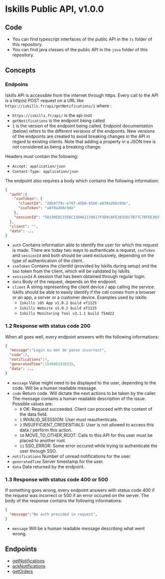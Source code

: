 # Iskills Public API, v1.0.0

## Code
* You can find typescript interfaces of the public API in the `ts` folder of this repository.
* You can find java classes of the public API in the `java` folder of this repository.

## Concepts
### Endpoins
Iskills API is accessible from the internet through https.
Every call to the API is a http(s) POST request on a URL like 
`https://iskills.fr/api/getNotifications/1` where :

* `https://iskills.fr/api/` is the api root
* `getNotifications` is the endpoint being called
* `1` is the version of the endpoint being called. Endpoint documentation (below) refers to the different versions of the endpoints. New versions of the endpoints are created to avoid breaking changes in the API in regard to existing clients. Note that adding a property in a JSON tree is not considered as being a breaking change.

Headers must contain the following:
* `Accept: application/json`
* `Content-Type: application/json`

The endpoint also requires a body which contains the following information:
```json
{
  "auth":{
    "ssoToken": {
      "clientId": "28b4779c-e707-45b0-85b6-a8f0a266c9de",
      "ssoToken": "a8f0a266c9de"
    },
    "sessionId": "50330E8C3356C130A6217A617F3D9CAFE20356C7B77C78FEE3037C48FC26AEF06D176222A38719D1"
  },
  "client": "",
  "data": ...
}
```

* `auth` Contains information able to identify the user for which the request is made. There are today two ways to authenticate a request, `ssoToken` and `sessionId` and both should be used exclusively, depending on the type of authentication of the client.
* `ssoToken` Contains the clientId (provided by Iskills during setup) and the sso token from the client, which will be validated by Iskills.
* `sessionId` A session that has been obtained through regular login.
* `data` Body of the request, depends on the endpoint.
* `client` A string representing the client device / app calling the service. Iskills should be able to easily identify if the call comes from a browser or an app, a server or a customer device. Examples used by iskills:
  * `Iskills iOS App v1.0.2 build ef1125`
  * `Iskills Website v1.0.2 build ef1125`
  * `Iskills Monitoring Tool v3.1.1 build f54d22`
  
### 1.2 Response with status code 200
When all goes well, every endpoint answers with the following informations:
```json
{
  "message":"Login ou mot de passe incorrect",
  "code":2,
  "notifications":7,
  "generatedTime":1549001938335,
  "data": ...
}
```
* `message` Value might need to be displayed to the user, depending to the code. Will be a human readable message.
* `code` Return code. Will dictate the next actions to be taken by the caller. The message contains a human readable description of the issue. Possible values are:
  * `0` OK: Request succeeded. Client can proceed with the content of the data field.
  * `1` INVALID_SESSSION: User must reauthenticate.
  * `2` INSUFFICIENT_CREDENTIALS: User is not allowed to access this data / perform this action.
  * `10` MOVE_TO_OTHER_ROOT: Calls to this API for this user must be placed to another root.
  * `11` SSO_ERROR: Some error occured while trying to authenticate the user through SSO.
* `notifications` Number of unread notifications for the user.
* `generatedTime` Server timestamp for the user.
* `data` Data returned by the endpoint.

### 1.3 Response with status code 400 or 500
If something goes wrong, every endpoint answers with status code 400 if the request was incorrect or 500 if an error occured on the server. The body of the response contains the following informations:
```json
{
  "message":"No auth provided in request",
}
```
* `message` Will be a human readable message describing what went wrong.

## Endpoints
* [getNotifications](docs/GET_NOTIFICATIONS.md)
* [ackNotifications](docs/ACK_NOTIFICATIONS.md)
* [getOrders](docs/GET_ORDERS.md)
